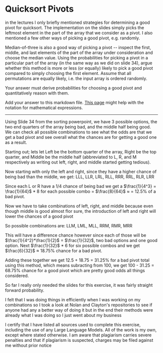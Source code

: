 # Quicksort Pivots

in the lectures I only briefly mentioned strategies for determining a good pivot
for quicksort. The implementation on the slides simply picks the leftmost
element in the part of the array that we consider as a pivot. I also mentioned a
few other ways of picking a good pivot, e.g. randomly.

Median-of-three is also a good way of picking a pivot -- inspect the first,
middle, and last elements of the part of the array under consideration and
choose the median value. Using the probabilities for picking a pivot in a
particular part of the array (in the same way as we did on slide 34), argue
whether this method is more or less (or equally) likely to pick a good pivot
compared to simply choosing the first element. Assume that all permutations are
equally likely, i.e. the input array is ordered randomly.

Your answer must derive probabilities for choosing a good pivot and
quantitatively reason with them.

Add your answer to this markdown file. [This
page](https://docs.github.com/en/get-started/writing-on-github/working-with-advanced-formatting/writing-mathematical-expressions)
might help with the notation for mathematical expressions.

--------------------------------------------------------------------------------

Using Slide 34 from the sorting powerpoint, we have 3 possible options, the two end quarters of the array being bad, and the middle half being good.  We can check all possible combinations to see what the odds are that we get a bad pivot and see overall what the chances are for getting a good one as a result.

Starting out; lets let Left be the bottom quarter of the array, Right be the top quarter, and Middle be the middle half (abbreviated to L, R, and M respectively as writing out left, right, and middle started getting tedious).  

Now starting with only the left and right, since they have a higher chance of being bad than the middle, we get:  LLL, LLR, LRL, RLL, RRR, RRL, RLR, LRR

Since each L or R have a 1/4 chance of being bad we get a $\frac{1}{4^3} = \frac{1}{64}$ * 8 for each possible combo = $\frac{8}{64}$ $\approx$ = 12.5% of a bad pivot.

Now we have to take combinations of left, right, and middle because even though middle is good almost fIor sure, the introduction of left and right will lower the chances of a good pivot

So possible combinations are: LLM, LML, MLL, RRM, RMR, MRR

This will have a difference chance however since each of those will be $\frac{1}{4^2}*\frac{1}{2}$ = $\frac{1}{32}$, two bad options and one good option. Next $\frac{1}{32}$ * 6 for six possible combos and we get $\frac{6}{32}$ $\approx$ 18.75% chance for a bad pivot.

Adding these together we get 12.5 + 18.75 = 31.25% for a bad pivot total using this method, which means subracting from 100, we get 100 - 31.25 = 68.75% chance for a good pivot which are pretty good odds all things considered.


So far I really only needed the slides for this exercise, it was fairly straight forward probability.

I felt that I was doing things in efficiently when I was working on my combinations so I took a look at Nolan and Clayton's repositories to see if anyone had any a better way of doing it but in the end their methods were already what I was doing so I just went about my business

I certify that I have listed all sources used to complete this exercise, including the use of any Large Language Models. All of the work is my own, except where stated otherwise. I am aware that plagiarism carries severe penalties and that if plagiarism is suspected, charges may be filed against me without prior notice

